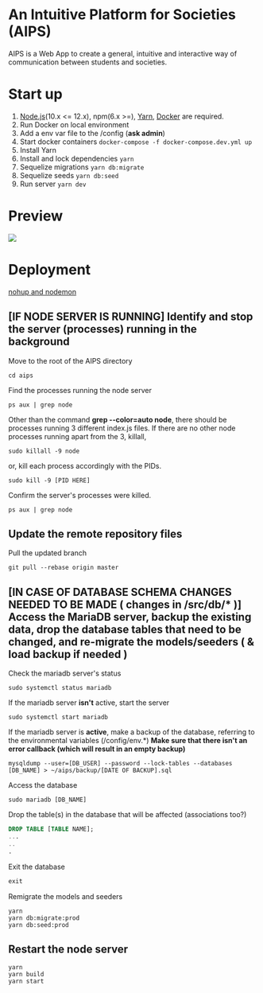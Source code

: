 # An Intuitive Platform for Societies (AIPS)

AIPS is a Web App to create a general, intuitive and interactive way of communication between students and societies.

# Start up

1. [Node.js](https://nodejs.org/en/)(10.x <= 12.x), npm(6.x >=), [Yarn](https://yarnpkg.com/lang/en/), [Docker](https://www.docker.com/) are required.
1. Run Docker on local environment
1. Add a env var file to the /config (**ask admin**)
1. Start docker containers ```docker-compose -f docker-compose.dev.yml up```
1. Install Yarn
1. Install and lock dependencies ```yarn```
1. Sequelize migrations ```yarn db:migrate```
1. Sequelize seeds ```yarn db:seed```
1. Run server ```yarn dev```

# Preview

![](./resources/img/examples/preview.gif)

# Deployment

[nohup and nodemon](https://github.com/remy/nodemon/issues/296#issuecomment-47304621)

## [IF NODE SERVER IS RUNNING] Identify and stop the server (processes) running in the background

Move to the root of the AIPS directory
```
cd aips
```

Find the processes running the node server
```
ps aux | grep node
```

Other than the command **grep --color=auto node**, there should be processes running 3 different index.js files. If there are no other node processes running apart from the 3, killall,
```
sudo killall -9 node
```

or, kill each process accordingly with the PIDs.
```
sudo kill -9 [PID HERE]
```

Confirm the server's processes were killed.
```
ps aux | grep node
```

## Update the remote repository files

Pull the updated branch
```
git pull --rebase origin master
```

## [IN CASE OF DATABASE SCHEMA CHANGES NEEDED TO BE MADE ( changes in /src/db/* )] Access the MariaDB server, backup the existing data, drop the database tables that need to be changed, and re-migrate the models/seeders ( & load backup if needed )

Check the mariadb server's status
```
sudo systemctl status mariadb
```

If the mariadb server **isn't** active, start the server
```
sudo systemctl start mariadb
```

If the mariadb server is **active**, make a backup of the database, referring to the environmental variables (/config/env.*)
**Make sure that there isn't an error callback (which will result in an empty backup)**
```
mysqldump --user=[DB_USER] --password --lock-tables --databases [DB_NAME] > ~/aips/backup/[DATE OF BACKUP].sql
```

Access the database
```
sudo mariadb [DB_NAME]
```

Drop the table(s) in the database that will be affected (associations too?)
```sql
DROP TABLE [TABLE NAME];
...
..
.
```

Exit the database
```sql
exit
```

Remigrate the models and seeders
```
yarn
yarn db:migrate:prod
yarn db:seed:prod
```

## Restart the node server

```
yarn
yarn build
yarn start
```